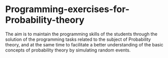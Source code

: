 # Programming-exercises-for-Probability-theory
The aim is to maintain the programming skills of the students through the solution of the programming tasks related to the subject of Probability theory, and at the same time to facilitate a better understanding of the basic concepts of probability theory by simulating random events. 
